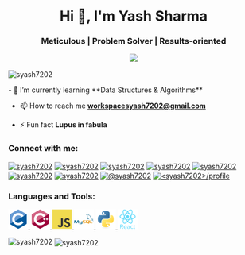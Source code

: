 <h1 align="center">Hi 👋, I'm Yash Sharma</h1>
<h3 align="center">Meticulous | Problem Solver | Results-oriented</h3>

<p style="text-align:center;">
<img  src="https://media4.giphy.com/media/qgQUggAC3Pfv687qPC/giphy.gif?cid=790b7611b765c9dc36011b5644e83b4ce722d5f32781d989&rid=giphy.gif&ct=g"  />
</p>

<p align="left"> <img src="https://komarev.com/ghpvc/?username=syash7202&label=Profile%20views&color=0e75b6&style=flat" alt="syash7202" /> </p>
- 🌱 I’m currently learning **Data Structures & Algorithms**

- 📫 How to reach me **workspacesyash7202@gmail.com**

- ⚡ Fun fact **Lupus in fabula**

<h3 align="left">Connect with me:</h3>
<p align="left">
<a href="https://twitter.com/syash7202" target="blank"><img align="center" src="https://raw.githubusercontent.com/rahuldkjain/github-profile-readme-generator/master/src/images/icons/Social/twitter.svg" alt="syash7202" height="30" width="40" /></a>
<a href="https://linkedin.com/in/syash7202" target="blank"><img align="center" src="https://raw.githubusercontent.com/rahuldkjain/github-profile-readme-generator/master/src/images/icons/Social/linked-in-alt.svg" alt="syash7202" height="30" width="40" /></a>
<a href="https://instagram.com/syash7202" target="blank"><img align="center" src="https://raw.githubusercontent.com/rahuldkjain/github-profile-readme-generator/master/src/images/icons/Social/instagram.svg" alt="syash7202" height="30" width="40" /></a>
<a href="https://www.codechef.com/users/syash7202" target="blank"><img align="center" src="https://cdn.jsdelivr.net/npm/simple-icons@3.1.0/icons/codechef.svg" alt="syash7202" height="30" width="40" /></a>
<a href="https://www.hackerrank.com/syash7202" target="blank"><img align="center" src="https://raw.githubusercontent.com/rahuldkjain/github-profile-readme-generator/master/src/images/icons/Social/hackerrank.svg" alt="syash7202" height="30" width="40" /></a>
<a href="https://codeforces.com/profile/syash7202" target="blank"><img align="center" src="https://raw.githubusercontent.com/rahuldkjain/github-profile-readme-generator/master/src/images/icons/Social/codeforces.svg" alt="syash7202" height="30" width="40" /></a>
<a href="https://www.leetcode.com/syash7202" target="blank"><img align="center" src="https://raw.githubusercontent.com/rahuldkjain/github-profile-readme-generator/master/src/images/icons/Social/leet-code.svg" alt="syash7202" height="30" width="40" /></a>
<a href="https://www.hackerearth.com/@syash7202" target="blank"><img align="center" src="https://raw.githubusercontent.com/rahuldkjain/github-profile-readme-generator/master/src/images/icons/Social/hackerearth.svg" alt="@syash7202" height="30" width="40" /></a>
<a href="https://auth.geeksforgeeks.org/user/<syash7202>/profile" target="blank"><img align="center" src="https://raw.githubusercontent.com/rahuldkjain/github-profile-readme-generator/master/src/images/icons/Social/geeks-for-geeks.svg" alt="<syash7202>/profile" height="30" width="40" /></a>
</p>

<h3 align="left">Languages and Tools:</h3>
<p align="left"> <a href="https://www.cprogramming.com/" target="_blank" rel="noreferrer"> <img src="https://raw.githubusercontent.com/devicons/devicon/master/icons/c/c-original.svg" alt="c" width="40" height="40"/> </a> <a href="https://www.w3schools.com/cpp/" target="_blank" rel="noreferrer"> <img src="https://raw.githubusercontent.com/devicons/devicon/master/icons/cplusplus/cplusplus-original.svg" alt="cplusplus" width="40" height="40"/> </a> <a href="https://developer.mozilla.org/en-US/docs/Web/JavaScript" target="_blank" rel="noreferrer"> <img src="https://raw.githubusercontent.com/devicons/devicon/master/icons/javascript/javascript-original.svg" alt="javascript" width="40" height="40"/> </a> <a href="https://www.mysql.com/" target="_blank" rel="noreferrer"> <img src="https://raw.githubusercontent.com/devicons/devicon/master/icons/mysql/mysql-original-wordmark.svg" alt="mysql" width="40" height="40"/> </a> <a href="https://www.python.org" target="_blank" rel="noreferrer"> <img src="https://raw.githubusercontent.com/devicons/devicon/master/icons/python/python-original.svg" alt="python" width="40" height="40"/> </a> <a href="https://reactjs.org/" target="_blank" rel="noreferrer"> <img src="https://raw.githubusercontent.com/devicons/devicon/master/icons/react/react-original-wordmark.svg" alt="react" width="40" height="40"/> </a> </p>

<p><img align="left" src="https://github-readme-stats.vercel.app/api/top-langs?username=syash7202&show_icons=true&locale=en&layout=compact" alt="syash7202" /></p>

<p>&nbsp;<img align="center" src="https://github-readme-stats.vercel.app/api?username=syash7202&show_icons=true&locale=en" alt="syash7202" /></p>


